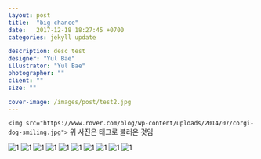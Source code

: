 ```yaml
---
layout: post
title:  "big chance"
date:   2017-12-18 18:27:45 +0700
categories: jekyll update

description: desc test
designer: "Yul Bae"
illustrator: "Yul Bae"
photographer: ""
client: "" 
size: ""

cover-image: /images/post/test2.jpg
---
```


`<img src="https://www.rover.com/blog/wp-content/uploads/2014/07/corgi-dog-smiling.jpg">`
위 사진은 태그로 불러온 것임


![1](https://www.rover.com/blog/wp-content/uploads/2014/07/corgi-dog-smiling.jpg)
![1](https://media.buzzle.com/media/images-en/gallery/mammals/dogs/1200-160120907-pembroke-welsh-corgi.jpg)
![1](https://i.imgur.com/LLmrhKl.jpg)
![1](https://i.pinimg.com/736x/1e/64/5d/1e645dee63176a0f4adef57baed88593--dog-fence-dog-nose.jpg)
![1](https://78.media.tumblr.com/0dcb56b5922e00df7ff35703c83b210e/tumblr_nu7q7qCxpt1r0p8evo1_1280.jpg)
![1](https://www.rover.com/blog/wp-content/uploads/2014/07/corgi-dog-smiling.jpg)
![1](https://media.buzzle.com/media/images-en/gallery/mammals/dogs/1200-160120907-pembroke-welsh-corgi.jpg)
![1](https://i.imgur.com/LLmrhKl.jpg)
![1](https://i.pinimg.com/736x/1e/64/5d/1e645dee63176a0f4adef57baed88593--dog-fence-dog-nose.jpg)
![1](https://78.media.tumblr.com/0dcb56b5922e00df7ff35703c83b210e/tumblr_nu7q7qCxpt1r0p8evo1_1280.jpg)